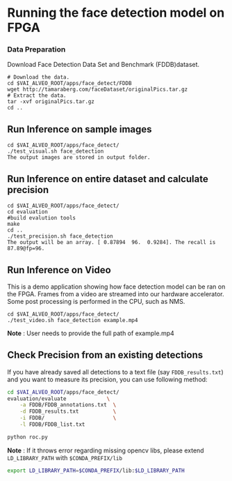 # Running the face detection model on FPGA 

### Data Preparation

Download Face Detection Data Set and Benchmark (FDDB)dataset. 
```
# Download the data.
cd $VAI_ALVEO_ROOT/apps/face_detect/FDDB
wget http://tamaraberg.com/faceDataset/originalPics.tar.gz
# Extract the data.
tar -xvf originalPics.tar.gz
cd ..
```

## Run Inference on sample images
```
cd $VAI_ALVEO_ROOT/apps/face_detect/
./test_visual.sh face_detection 
The output images are stored in output folder.
```
## Run Inference on entire dataset and calculate precision

```
cd $VAI_ALVEO_ROOT/apps/face_detect/
cd evaluation
#build evalution tools
make
cd ..
./test_precision.sh face_detection 
The output will be an array. [ 0.87894  96.  0.9284]. The recall is 87.89@fp=96.
```

## Run Inference on Video
This is a demo application showing how face detection model can be ran on the FPGA. Frames from a video are streamed into our hardware accelerator. Some post processing is performed in the CPU, such as NMS.   

```
cd $VAI_ALVEO_ROOT/apps/face_detect/
./test_video.sh face_detection example.mp4
```
**Note** : User needs to provide the full path of example.mp4


## Check Precision from an existing detections
If you have already saved all detections to a text file (say `FDDB_results.txt`) and you want to measure its precision, you can use following method:

``` sh
cd $VAI_ALVEO_ROOT/apps/face_detect/
evaluation/evaluate             \
    -a FDDB/FDDB_annotations.txt  \
    -d FDDB_results.txt           \
    -i FDDB/                      \
    -l FDDB/FDDB_list.txt         

python roc.py
```

**Note** : If it throws error regarding missing opencv libs, please extend `LD_LIBRARY_PATH` with `$CONDA_PREFIX/lib`
```sh
export LD_LIBRARY_PATH=$CONDA_PREFIX/lib:$LD_LIBRARY_PATH
```
